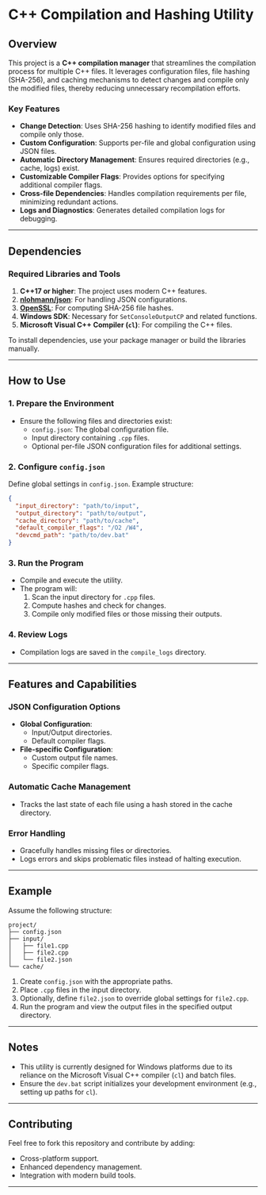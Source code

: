 # C++ Compilation and Hashing Utility

## Overview
This project is a **C++ compilation manager** that streamlines the compilation process for multiple C++ files. It leverages configuration files, file hashing (SHA-256), and caching mechanisms to detect changes and compile only the modified files, thereby reducing unnecessary recompilation efforts.

### Key Features
- **Change Detection**: Uses SHA-256 hashing to identify modified files and compile only those.
- **Custom Configuration**: Supports per-file and global configuration using JSON files.
- **Automatic Directory Management**: Ensures required directories (e.g., cache, logs) exist.
- **Customizable Compiler Flags**: Provides options for specifying additional compiler flags.
- **Cross-file Dependencies**: Handles compilation requirements per file, minimizing redundant actions.
- **Logs and Diagnostics**: Generates detailed compilation logs for debugging.

---

## Dependencies
### Required Libraries and Tools
1. **C++17 or higher**: The project uses modern C++ features.
2. [**nlohmann/json**](https://github.com/nlohmann/json): For handling JSON configurations.
3. [**OpenSSL**](https://www.openssl.org/): For computing SHA-256 file hashes.
4. **Windows SDK**: Necessary for `SetConsoleOutputCP` and related functions.
5. **Microsoft Visual C++ Compiler (`cl`)**: For compiling the C++ files.

To install dependencies, use your package manager or build the libraries manually.

---

## How to Use

### 1. Prepare the Environment
- Ensure the following files and directories exist:
  - `config.json`: The global configuration file.
  - Input directory containing `.cpp` files.
  - Optional per-file JSON configuration files for additional settings.

### 2. Configure `config.json`
Define global settings in `config.json`. Example structure:
```json
{
  "input_directory": "path/to/input",
  "output_directory": "path/to/output",
  "cache_directory": "path/to/cache",
  "default_compiler_flags": "/O2 /W4",
  "devcmd_path": "path/to/dev.bat"
}
```

### 3. Run the Program
- Compile and execute the utility.
- The program will:
  1. Scan the input directory for `.cpp` files.
  2. Compute hashes and check for changes.
  3. Compile only modified files or those missing their outputs.

### 4. Review Logs
- Compilation logs are saved in the `compile_logs` directory.

---

## Features and Capabilities

### JSON Configuration Options
- **Global Configuration**:
  - Input/Output directories.
  - Default compiler flags.
- **File-specific Configuration**:
  - Custom output file names.
  - Specific compiler flags.

### Automatic Cache Management
- Tracks the last state of each file using a hash stored in the cache directory.

### Error Handling
- Gracefully handles missing files or directories.
- Logs errors and skips problematic files instead of halting execution.

---

## Example
Assume the following structure:
```
project/
├── config.json
├── input/
│   ├── file1.cpp
│   ├── file2.cpp
│   └── file2.json
└── cache/
```

1. Create `config.json` with the appropriate paths.
2. Place `.cpp` files in the input directory.
3. Optionally, define `file2.json` to override global settings for `file2.cpp`.
4. Run the program and view the output files in the specified output directory.

---

## Notes
- This utility is currently designed for Windows platforms due to its reliance on the Microsoft Visual C++ compiler (`cl`) and batch files.
- Ensure the `dev.bat` script initializes your development environment (e.g., setting up paths for `cl`).

---

## Contributing
Feel free to fork this repository and contribute by adding:
- Cross-platform support.
- Enhanced dependency management.
- Integration with modern build tools.

---
